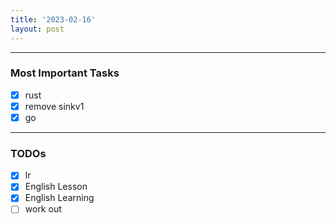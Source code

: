 ```yaml
---
title: '2023-02-16'
layout: post
---
```


---
### Most Important Tasks

- [x] rust
- [x] remove sinkv1
- [x] go

---

### TODOs
- [x] lr
- [x] English Lesson
- [x] English Learning
- [ ] work out
